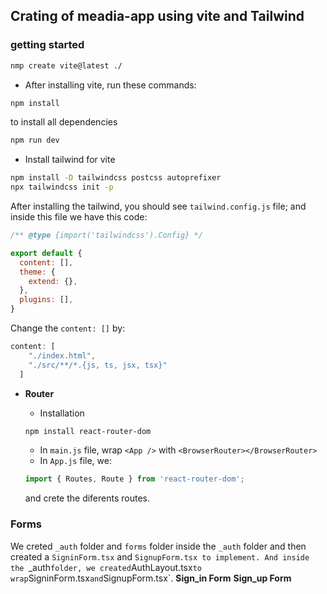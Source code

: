 ## Crating of meadia-app using vite and Tailwind

### getting started

```bash
nmp create vite@latest ./
```
- After installing vite, run these commands:
```sh
npm install
```
to install all dependencies

```sh
npm run dev
```
- Install tailwind for vite

```bash
npm install -D tailwindcss postcss autoprefixer
npx tailwindcss init -p
```
After installing the tailwind, you should see `tailwind.config.js` file; and inside this file we have this code:
```js
/** @type {import('tailwindcss').Config} */

export default {
  content: [],
  theme: {
    extend: {},
  },
  plugins: [],
}
```
Change the `content: []` by: 
```javascript
content: [
    "./index.html",
    "./src/**/*.{js, ts, jsx, tsx}"
  ]
```
- **Router**

  - Installation
  ```bash
  npm install react-router-dom
  ```
  - In `main.js` file, wrap `<App />` with `<BrowserRouter></BrowserRouter>`
  - In `App.js` file, we:
  ```typescript
  import { Routes, Route } from 'react-router-dom';
  ```
  and crete the diferents routes.

### Forms
   We creted `_auth` folder and `forms` folder inside the `_auth` folder and then created a `SigninForm.tsx` and `SignupForm.tsx to implement. And inside the `_auth` folder, we created `AuthLayout.tsx` to wrap `SigninForm.tsx` and `SignupForm.tsx`.
    **Sign_in Form**
    **Sign_up Form**

